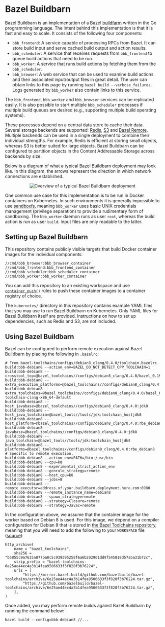 # Bazel Buildbarn

Bazel Buildbarn is an implementation of a Bazel
[buildfarm](https://en.wikipedia.org/wiki/Compile_farm) written in the
Go programming language. The intent behind this implementation is that
it is fast and easy to scale. It consists of the following four
components:

- `bbb_frontend`: A service capable of processing RPCs from Bazel. It
  can store build input and serve cached build output and action results.
- `bbb_scheduler`: A service that receives requests from `bbb_frontend`
  to queue build actions that need to be run.
- `bbb_worker`: A service that runs build actions by fetching them from
  the `bbb_scheduler`.
- `bbb_browser`: A web service that can be used to examine build actions
  and their associated input/output files in great detail. The user can
  obtain links to this page by running `bazel build --verbose_failures`.
  Logs generated by `bbb_worker` also contain links to this service.

The `bbb_frontend`, `bbb_worker` and `bbb_browser` services can be
replicated easily. It is also possible to start multiple
`bbb_scheduler` processes if multiple build queues are desired (e.g.,
supporting multiple build operating systems).

These processes depend on a central data store to cache their data.
Several storage backends are supported: [Redis](https://redis.io/),
[S3](https://aws.amazon.com/s3/) and [Bazel Remote](https://github.com/buchgr/bazel-remote/).
Multiple backends can be used in a single deployment to combine their
individual strengths. For example, Redis is efficient at storing small
objects, whereas S3 is better suited for large objects. Bazel Buildbarn
can be configured to partition objects in the Content Addressable
Storage across backends by size.

Below is a diagram of what a typical Bazel Buildbarn deployment may look
like. In this diagram, the arrows represent the direction in which
network connections are established.

<p align="center">
  <img src="https://github.com/EdSchouten/bazel-buildbarn/raw/master/doc/diagrams/bbb-overview.png" alt="Overview of a typical Bazel Buildbarn deployment"/>
</p>

One common use case for this implementation is to be run in Docker
containers on Kubernetes. In such environments it is
generally impossible to use [sandboxfs](https://github.com/bazelbuild/sandboxfs/),
meaning `bbb_worker` uses basic UNIX credentials management (privilege
separation) to provide a rudimentary form of sandboxing. The
`bbb_worker` daemon runs as user `root`, whereas the build action is run
as user `build`. Input files are only readable to the latter.

## Setting up Bazel Buildbarn

This repository contains publicly visible targets that build Docker
container images for the individual components:

    //cmd/bbb_browser:bbb_browser_container
    //cmd/bbb_frontend:bbb_frontend_container
    //cmd/bbb_scheduler:bbb_scheduler_container
    //cmd/bbb_worker:bbb_worker_container

You can add this repository to an existing workspace and use
[`container_push()`](https://github.com/bazelbuild/rules_docker#container_push-1)
rules to push these container images to a container registry of choice.

The `kubernetes/` directory in this repository contains example YAML
files that you may use to run Bazel Buildbarn on Kubernetes. Only YAML
files for Bazel Buildbarn itself are provided. Instructions on how to
set up dependencies, such as Redis and S3, are not included.

## Using Bazel Buildbarn

Bazel can be configured to perform remote execution against Bazel Buildbarn by
placing the following in `.bazelrc`:

    # From bazel-toolchains/configs/debian8_clang/0.4.0/toolchain.bazelrc.
    build:bbb-debian8 --action_env=BAZEL_DO_NOT_DETECT_CPP_TOOLCHAIN=1
    build:bbb-debian8 --crosstool_top=@bazel_toolchains//configs/debian8_clang/0.4.0/bazel_0.19.0/default:toolchain
    build:bbb-debian8 --extra_execution_platforms=@bazel_toolchains//configs/debian8_clang/0.4.0:rbe_debian8
    build:bbb-debian8 --extra_toolchains=@bazel_toolchains//configs/debian8_clang/0.4.0/bazel_0.19.0/cpp:cc-toolchain-clang-x86_64-default
    build:bbb-debian8 --host_javabase=@bazel_toolchains//configs/debian8_clang/0.4.0:jdk8
    build:bbb-debian8 --host_java_toolchain=@bazel_tools//tools/jdk:toolchain_hostjdk8
    build:bbb-debian8 --host_platform=@bazel_toolchains//configs/debian8_clang/0.4.0:rbe_debian8
    build:bbb-debian8 --javabase=@bazel_toolchains//configs/debian8_clang/0.4.0:jdk8
    build:bbb-debian8 --java_toolchain=@bazel_tools//tools/jdk:toolchain_hostjdk8
    build:bbb-debian8 --platforms=@bazel_toolchains//configs/debian8_clang/0.4.0:rbe_debian8
    # Specific to remote execution.
    build:bbb-debian8 --action_env=PATH=/bin:/usr/bin
    build:bbb-debian8 --cpu=k8
    build:bbb-debian8 --experimental_strict_action_env
    build:bbb-debian8 --genrule_strategy=remote
    build:bbb-debian8 --host_cpu=k8
    build:bbb-debian8 --jobs=8
    build:bbb-debian8 --remote_executor=address.of.your.buildbarn.deployment.here.com:8980
    build:bbb-debian8 --remote_instance_name=debian8
    build:bbb-debian8 --spawn_strategy=remote
    build:bbb-debian8 --strategy=Closure=remote
    build:bbb-debian8 --strategy=Javac=remote

In the configuration above, we assume that the container image for the
worker based on Debian 8 is used. For this image, we depend on a compiler
configuration for Debian 8 that is stored in
[the Bazel Toolchains repository](https://github.com/bazelbuild/bazel-toolchains),
meaning that you will need to add the following to your `WORKSPACE` file
([source](https://releases.bazel.build/bazel-toolchains.html)):

    http_archive(
        name = "bazel_toolchains",
        sha256 = "b5855c9a7635a877ba0c5c939395258f6a6b202901dd9f545018d57aba31b72c",
        strip_prefix = "bazel-toolchains-6e25ae44ec4a3b14fea9506633f3f820f3b76224",
        urls = [
            "https://mirror.bazel.build/github.com/bazelbuild/bazel-toolchains/archive/6e25ae44ec4a3b14fea9506633f3f820f3b76224.tar.gz",
            "https://github.com/bazelbuild/bazel-toolchains/archive/6e25ae44ec4a3b14fea9506633f3f820f3b76224.tar.gz",
        ],
    )

Once added, you may perform remote builds against Bazel Buildbarn by running
the command below:

    bazel build --config=bbb-debian8 //...

